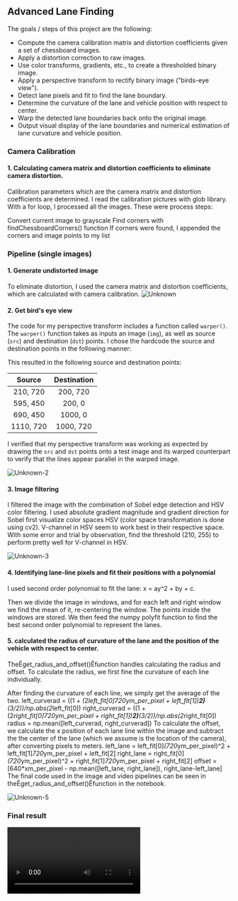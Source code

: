 ## Advanced Lane Finding

The goals / steps of this project are the following:

* Compute the camera calibration matrix and distortion coefficients given a set of chessboard images.
* Apply a distortion correction to raw images.
* Use color transforms, gradients, etc., to create a thresholded binary image.
* Apply a perspective transform to rectify binary image ("birds-eye view").
* Detect lane pixels and fit to find the lane boundary.
* Determine the curvature of the lane and vehicle position with respect to center.
* Warp the detected lane boundaries back onto the original image.
* Output visual display of the lane boundaries and numerical estimation of lane curvature and vehicle position.

### Camera Calibration

#### 1. Calculating camera matrix and distortion coefficients to eliminate camera distortion.
Calibration parameters which are the camera matrix and distortion coefficients are determined. I read the calibration pictures with glob library. With a for loop, I processed all the images. These were process steps:

Convert current image to grayscale
Find corners with findChessboardCorners() function
If corners were found, I appended the corners and image points to my list

### Pipeline (single images)

#### 1. Generate undistorted image
To eliminate distortion, I used the camera matrix and distortion coefficients, which are calculated with camera calibration.
![Unknown](https://user-images.githubusercontent.com/61292363/107550263-dcbb2d00-6be1-11eb-9e1f-3d7d64b1d91a.png)

#### 2. Get bird's eye view
The code for my perspective transform includes a function called `warper()`. The `warper()` function takes as inputs an image (`img`), as well as source (`src`) and destination (`dst`) points.  I chose the hardcode the source and destination points in the following manner:

This resulted in the following source and destination points:

| Source        | Destination   | 
|:-------------:|:-------------:| 
| 210, 720      | 200, 720        | 
| 595, 450      | 200, 0      |
| 690, 450     | 1000, 0      |
| 1110, 720      | 1000, 720        |

I verified that my perspective transform was working as expected by drawing the `src` and `dst` points onto a test image and its warped counterpart to verify that the lines appear parallel in the warped image.

![Unknown-2](https://user-images.githubusercontent.com/61292363/107551615-8c44cf00-6be3-11eb-8870-2414957fa185.png)

#### 3. Image filtering

I filtered the image with the combination of Sobel edge detection and HSV color filtering. I used absolute gradient magnitude and gradient direction for Sobel
first visualize color spaces HSV (color space transformation is done using cv2). V-channel in HSV seem to work best in their respective space. 
With some error and trial by observation, find the threshold (210, 255) to perform pretty well for V-channel in HSV.

![Unknown-3](https://user-images.githubusercontent.com/61292363/107552897-248f8380-6be5-11eb-91ee-841b0df1ab43.png)


#### 4. Identifying lane-line pixels and fit their positions with a polynomial

I used second order polynomial to fit the lane: x = ay^2 + by + c.

Then we divide the image in windows, and for each left and right window we find the mean of it, re-centering the window. The points inside the windows are stored. We then feed the numpy polyfit function to find the best second order polynomial to represent the lanes.

#### 5. calculated the radius of curvature of the lane and the position of the vehicle with respect to center.

TheÊget_radius_and_offset()Êfunction handles calculating the radius and offset.
To calculate the radius, we first fine the curvature of each line individually.

After finding the curvature of each line, we simply get the average of the two.
left_curverad =  ((1 + (2*left_fit[0]*720*ym_per_pixel + left_fit[1])**2)**(3/2))/np.abs(2*left_fit[0])
right_curverad =  ((1 + (2*right_fit[0]*720*ym_per_pixel + right_fit[1])**2)**(3/2))/np.abs(2*right_fit[0])
radius = np.mean([left_curverad, right_curverad])
To calculate the offset, we calculate the x position of each lane line within the image and subtract the the center of the lane (which we assume is the location of the camera), after converting pixels to meters.
left_lane = left_fit[0]*(720*ym_per_pixel)^2 + left_fit[1]*720*ym_per_pixel + left_fit[2]
right_lane = right_fit[0]*(720*ym_per_pixel)^2 + right_fit[1]*720*ym_per_pixel + right_fit[2]
offset = [640*xm_per_pixel - np.mean([left_lane, right_lane]), right_lane-left_lane]
The final code used in the image and video pipelines can be seen in theÊget_radius_and_offset()Êfunction in the notebook.

![Unknown-5](https://user-images.githubusercontent.com/61292363/107554052-74227f00-6be6-11eb-9459-e5cc58b7aaa5.png)


### Final result

![github](https://user-images.githubusercontent.com/61292363/106393862-657be100-640a-11eb-9598-badfdbb450fd.mp4)
